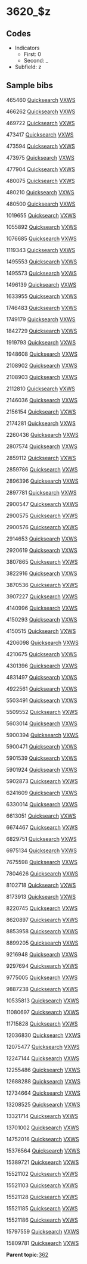 # 3620\_$z

## Codes

-   Indicators
    -   First: 0
    -   Second: \_
-   Subfield: z

## Sample bibs

465460 [Quicksearch](https://search.library.yale.edu/catalog/465460) [VXWS](http://prodorbis.library.yale.edu:7014/vxws/GetHoldingsService?bibId=465460)

466262 [Quicksearch](https://search.library.yale.edu/catalog/466262) [VXWS](http://prodorbis.library.yale.edu:7014/vxws/GetHoldingsService?bibId=466262)

469722 [Quicksearch](https://search.library.yale.edu/catalog/469722) [VXWS](http://prodorbis.library.yale.edu:7014/vxws/GetHoldingsService?bibId=469722)

473417 [Quicksearch](https://search.library.yale.edu/catalog/473417) [VXWS](http://prodorbis.library.yale.edu:7014/vxws/GetHoldingsService?bibId=473417)

473594 [Quicksearch](https://search.library.yale.edu/catalog/473594) [VXWS](http://prodorbis.library.yale.edu:7014/vxws/GetHoldingsService?bibId=473594)

473975 [Quicksearch](https://search.library.yale.edu/catalog/473975) [VXWS](http://prodorbis.library.yale.edu:7014/vxws/GetHoldingsService?bibId=473975)

477904 [Quicksearch](https://search.library.yale.edu/catalog/477904) [VXWS](http://prodorbis.library.yale.edu:7014/vxws/GetHoldingsService?bibId=477904)

480075 [Quicksearch](https://search.library.yale.edu/catalog/480075) [VXWS](http://prodorbis.library.yale.edu:7014/vxws/GetHoldingsService?bibId=480075)

480210 [Quicksearch](https://search.library.yale.edu/catalog/480210) [VXWS](http://prodorbis.library.yale.edu:7014/vxws/GetHoldingsService?bibId=480210)

480500 [Quicksearch](https://search.library.yale.edu/catalog/480500) [VXWS](http://prodorbis.library.yale.edu:7014/vxws/GetHoldingsService?bibId=480500)

1019655 [Quicksearch](https://search.library.yale.edu/catalog/1019655) [VXWS](http://prodorbis.library.yale.edu:7014/vxws/GetHoldingsService?bibId=1019655)

1055892 [Quicksearch](https://search.library.yale.edu/catalog/1055892) [VXWS](http://prodorbis.library.yale.edu:7014/vxws/GetHoldingsService?bibId=1055892)

1076685 [Quicksearch](https://search.library.yale.edu/catalog/1076685) [VXWS](http://prodorbis.library.yale.edu:7014/vxws/GetHoldingsService?bibId=1076685)

1119343 [Quicksearch](https://search.library.yale.edu/catalog/1119343) [VXWS](http://prodorbis.library.yale.edu:7014/vxws/GetHoldingsService?bibId=1119343)

1495553 [Quicksearch](https://search.library.yale.edu/catalog/1495553) [VXWS](http://prodorbis.library.yale.edu:7014/vxws/GetHoldingsService?bibId=1495553)

1495573 [Quicksearch](https://search.library.yale.edu/catalog/1495573) [VXWS](http://prodorbis.library.yale.edu:7014/vxws/GetHoldingsService?bibId=1495573)

1496139 [Quicksearch](https://search.library.yale.edu/catalog/1496139) [VXWS](http://prodorbis.library.yale.edu:7014/vxws/GetHoldingsService?bibId=1496139)

1633955 [Quicksearch](https://search.library.yale.edu/catalog/1633955) [VXWS](http://prodorbis.library.yale.edu:7014/vxws/GetHoldingsService?bibId=1633955)

1746483 [Quicksearch](https://search.library.yale.edu/catalog/1746483) [VXWS](http://prodorbis.library.yale.edu:7014/vxws/GetHoldingsService?bibId=1746483)

1749179 [Quicksearch](https://search.library.yale.edu/catalog/1749179) [VXWS](http://prodorbis.library.yale.edu:7014/vxws/GetHoldingsService?bibId=1749179)

1842729 [Quicksearch](https://search.library.yale.edu/catalog/1842729) [VXWS](http://prodorbis.library.yale.edu:7014/vxws/GetHoldingsService?bibId=1842729)

1919793 [Quicksearch](https://search.library.yale.edu/catalog/1919793) [VXWS](http://prodorbis.library.yale.edu:7014/vxws/GetHoldingsService?bibId=1919793)

1948608 [Quicksearch](https://search.library.yale.edu/catalog/1948608) [VXWS](http://prodorbis.library.yale.edu:7014/vxws/GetHoldingsService?bibId=1948608)

2108902 [Quicksearch](https://search.library.yale.edu/catalog/2108902) [VXWS](http://prodorbis.library.yale.edu:7014/vxws/GetHoldingsService?bibId=2108902)

2108903 [Quicksearch](https://search.library.yale.edu/catalog/2108903) [VXWS](http://prodorbis.library.yale.edu:7014/vxws/GetHoldingsService?bibId=2108903)

2112810 [Quicksearch](https://search.library.yale.edu/catalog/2112810) [VXWS](http://prodorbis.library.yale.edu:7014/vxws/GetHoldingsService?bibId=2112810)

2146036 [Quicksearch](https://search.library.yale.edu/catalog/2146036) [VXWS](http://prodorbis.library.yale.edu:7014/vxws/GetHoldingsService?bibId=2146036)

2156154 [Quicksearch](https://search.library.yale.edu/catalog/2156154) [VXWS](http://prodorbis.library.yale.edu:7014/vxws/GetHoldingsService?bibId=2156154)

2174281 [Quicksearch](https://search.library.yale.edu/catalog/2174281) [VXWS](http://prodorbis.library.yale.edu:7014/vxws/GetHoldingsService?bibId=2174281)

2260436 [Quicksearch](https://search.library.yale.edu/catalog/2260436) [VXWS](http://prodorbis.library.yale.edu:7014/vxws/GetHoldingsService?bibId=2260436)

2807574 [Quicksearch](https://search.library.yale.edu/catalog/2807574) [VXWS](http://prodorbis.library.yale.edu:7014/vxws/GetHoldingsService?bibId=2807574)

2859112 [Quicksearch](https://search.library.yale.edu/catalog/2859112) [VXWS](http://prodorbis.library.yale.edu:7014/vxws/GetHoldingsService?bibId=2859112)

2859786 [Quicksearch](https://search.library.yale.edu/catalog/2859786) [VXWS](http://prodorbis.library.yale.edu:7014/vxws/GetHoldingsService?bibId=2859786)

2896396 [Quicksearch](https://search.library.yale.edu/catalog/2896396) [VXWS](http://prodorbis.library.yale.edu:7014/vxws/GetHoldingsService?bibId=2896396)

2897781 [Quicksearch](https://search.library.yale.edu/catalog/2897781) [VXWS](http://prodorbis.library.yale.edu:7014/vxws/GetHoldingsService?bibId=2897781)

2900547 [Quicksearch](https://search.library.yale.edu/catalog/2900547) [VXWS](http://prodorbis.library.yale.edu:7014/vxws/GetHoldingsService?bibId=2900547)

2900575 [Quicksearch](https://search.library.yale.edu/catalog/2900575) [VXWS](http://prodorbis.library.yale.edu:7014/vxws/GetHoldingsService?bibId=2900575)

2900576 [Quicksearch](https://search.library.yale.edu/catalog/2900576) [VXWS](http://prodorbis.library.yale.edu:7014/vxws/GetHoldingsService?bibId=2900576)

2914653 [Quicksearch](https://search.library.yale.edu/catalog/2914653) [VXWS](http://prodorbis.library.yale.edu:7014/vxws/GetHoldingsService?bibId=2914653)

2920619 [Quicksearch](https://search.library.yale.edu/catalog/2920619) [VXWS](http://prodorbis.library.yale.edu:7014/vxws/GetHoldingsService?bibId=2920619)

3807865 [Quicksearch](https://search.library.yale.edu/catalog/3807865) [VXWS](http://prodorbis.library.yale.edu:7014/vxws/GetHoldingsService?bibId=3807865)

3822916 [Quicksearch](https://search.library.yale.edu/catalog/3822916) [VXWS](http://prodorbis.library.yale.edu:7014/vxws/GetHoldingsService?bibId=3822916)

3870536 [Quicksearch](https://search.library.yale.edu/catalog/3870536) [VXWS](http://prodorbis.library.yale.edu:7014/vxws/GetHoldingsService?bibId=3870536)

3907227 [Quicksearch](https://search.library.yale.edu/catalog/3907227) [VXWS](http://prodorbis.library.yale.edu:7014/vxws/GetHoldingsService?bibId=3907227)

4140996 [Quicksearch](https://search.library.yale.edu/catalog/4140996) [VXWS](http://prodorbis.library.yale.edu:7014/vxws/GetHoldingsService?bibId=4140996)

4150293 [Quicksearch](https://search.library.yale.edu/catalog/4150293) [VXWS](http://prodorbis.library.yale.edu:7014/vxws/GetHoldingsService?bibId=4150293)

4150515 [Quicksearch](https://search.library.yale.edu/catalog/4150515) [VXWS](http://prodorbis.library.yale.edu:7014/vxws/GetHoldingsService?bibId=4150515)

4206098 [Quicksearch](https://search.library.yale.edu/catalog/4206098) [VXWS](http://prodorbis.library.yale.edu:7014/vxws/GetHoldingsService?bibId=4206098)

4210675 [Quicksearch](https://search.library.yale.edu/catalog/4210675) [VXWS](http://prodorbis.library.yale.edu:7014/vxws/GetHoldingsService?bibId=4210675)

4301396 [Quicksearch](https://search.library.yale.edu/catalog/4301396) [VXWS](http://prodorbis.library.yale.edu:7014/vxws/GetHoldingsService?bibId=4301396)

4831497 [Quicksearch](https://search.library.yale.edu/catalog/4831497) [VXWS](http://prodorbis.library.yale.edu:7014/vxws/GetHoldingsService?bibId=4831497)

4922561 [Quicksearch](https://search.library.yale.edu/catalog/4922561) [VXWS](http://prodorbis.library.yale.edu:7014/vxws/GetHoldingsService?bibId=4922561)

5503491 [Quicksearch](https://search.library.yale.edu/catalog/5503491) [VXWS](http://prodorbis.library.yale.edu:7014/vxws/GetHoldingsService?bibId=5503491)

5509552 [Quicksearch](https://search.library.yale.edu/catalog/5509552) [VXWS](http://prodorbis.library.yale.edu:7014/vxws/GetHoldingsService?bibId=5509552)

5603014 [Quicksearch](https://search.library.yale.edu/catalog/5603014) [VXWS](http://prodorbis.library.yale.edu:7014/vxws/GetHoldingsService?bibId=5603014)

5900394 [Quicksearch](https://search.library.yale.edu/catalog/5900394) [VXWS](http://prodorbis.library.yale.edu:7014/vxws/GetHoldingsService?bibId=5900394)

5900471 [Quicksearch](https://search.library.yale.edu/catalog/5900471) [VXWS](http://prodorbis.library.yale.edu:7014/vxws/GetHoldingsService?bibId=5900471)

5901539 [Quicksearch](https://search.library.yale.edu/catalog/5901539) [VXWS](http://prodorbis.library.yale.edu:7014/vxws/GetHoldingsService?bibId=5901539)

5901924 [Quicksearch](https://search.library.yale.edu/catalog/5901924) [VXWS](http://prodorbis.library.yale.edu:7014/vxws/GetHoldingsService?bibId=5901924)

5902873 [Quicksearch](https://search.library.yale.edu/catalog/5902873) [VXWS](http://prodorbis.library.yale.edu:7014/vxws/GetHoldingsService?bibId=5902873)

6241609 [Quicksearch](https://search.library.yale.edu/catalog/6241609) [VXWS](http://prodorbis.library.yale.edu:7014/vxws/GetHoldingsService?bibId=6241609)

6330014 [Quicksearch](https://search.library.yale.edu/catalog/6330014) [VXWS](http://prodorbis.library.yale.edu:7014/vxws/GetHoldingsService?bibId=6330014)

6613051 [Quicksearch](https://search.library.yale.edu/catalog/6613051) [VXWS](http://prodorbis.library.yale.edu:7014/vxws/GetHoldingsService?bibId=6613051)

6674467 [Quicksearch](https://search.library.yale.edu/catalog/6674467) [VXWS](http://prodorbis.library.yale.edu:7014/vxws/GetHoldingsService?bibId=6674467)

6829751 [Quicksearch](https://search.library.yale.edu/catalog/6829751) [VXWS](http://prodorbis.library.yale.edu:7014/vxws/GetHoldingsService?bibId=6829751)

6975134 [Quicksearch](https://search.library.yale.edu/catalog/6975134) [VXWS](http://prodorbis.library.yale.edu:7014/vxws/GetHoldingsService?bibId=6975134)

7675598 [Quicksearch](https://search.library.yale.edu/catalog/7675598) [VXWS](http://prodorbis.library.yale.edu:7014/vxws/GetHoldingsService?bibId=7675598)

7804626 [Quicksearch](https://search.library.yale.edu/catalog/7804626) [VXWS](http://prodorbis.library.yale.edu:7014/vxws/GetHoldingsService?bibId=7804626)

8102718 [Quicksearch](https://search.library.yale.edu/catalog/8102718) [VXWS](http://prodorbis.library.yale.edu:7014/vxws/GetHoldingsService?bibId=8102718)

8173913 [Quicksearch](https://search.library.yale.edu/catalog/8173913) [VXWS](http://prodorbis.library.yale.edu:7014/vxws/GetHoldingsService?bibId=8173913)

8220745 [Quicksearch](https://search.library.yale.edu/catalog/8220745) [VXWS](http://prodorbis.library.yale.edu:7014/vxws/GetHoldingsService?bibId=8220745)

8620897 [Quicksearch](https://search.library.yale.edu/catalog/8620897) [VXWS](http://prodorbis.library.yale.edu:7014/vxws/GetHoldingsService?bibId=8620897)

8853958 [Quicksearch](https://search.library.yale.edu/catalog/8853958) [VXWS](http://prodorbis.library.yale.edu:7014/vxws/GetHoldingsService?bibId=8853958)

8899205 [Quicksearch](https://search.library.yale.edu/catalog/8899205) [VXWS](http://prodorbis.library.yale.edu:7014/vxws/GetHoldingsService?bibId=8899205)

9216948 [Quicksearch](https://search.library.yale.edu/catalog/9216948) [VXWS](http://prodorbis.library.yale.edu:7014/vxws/GetHoldingsService?bibId=9216948)

9297694 [Quicksearch](https://search.library.yale.edu/catalog/9297694) [VXWS](http://prodorbis.library.yale.edu:7014/vxws/GetHoldingsService?bibId=9297694)

9775005 [Quicksearch](https://search.library.yale.edu/catalog/9775005) [VXWS](http://prodorbis.library.yale.edu:7014/vxws/GetHoldingsService?bibId=9775005)

9887238 [Quicksearch](https://search.library.yale.edu/catalog/9887238) [VXWS](http://prodorbis.library.yale.edu:7014/vxws/GetHoldingsService?bibId=9887238)

10535813 [Quicksearch](https://search.library.yale.edu/catalog/10535813) [VXWS](http://prodorbis.library.yale.edu:7014/vxws/GetHoldingsService?bibId=10535813)

11080697 [Quicksearch](https://search.library.yale.edu/catalog/11080697) [VXWS](http://prodorbis.library.yale.edu:7014/vxws/GetHoldingsService?bibId=11080697)

11715828 [Quicksearch](https://search.library.yale.edu/catalog/11715828) [VXWS](http://prodorbis.library.yale.edu:7014/vxws/GetHoldingsService?bibId=11715828)

12036830 [Quicksearch](https://search.library.yale.edu/catalog/12036830) [VXWS](http://prodorbis.library.yale.edu:7014/vxws/GetHoldingsService?bibId=12036830)

12075477 [Quicksearch](https://search.library.yale.edu/catalog/12075477) [VXWS](http://prodorbis.library.yale.edu:7014/vxws/GetHoldingsService?bibId=12075477)

12247144 [Quicksearch](https://search.library.yale.edu/catalog/12247144) [VXWS](http://prodorbis.library.yale.edu:7014/vxws/GetHoldingsService?bibId=12247144)

12255486 [Quicksearch](https://search.library.yale.edu/catalog/12255486) [VXWS](http://prodorbis.library.yale.edu:7014/vxws/GetHoldingsService?bibId=12255486)

12688288 [Quicksearch](https://search.library.yale.edu/catalog/12688288) [VXWS](http://prodorbis.library.yale.edu:7014/vxws/GetHoldingsService?bibId=12688288)

12734664 [Quicksearch](https://search.library.yale.edu/catalog/12734664) [VXWS](http://prodorbis.library.yale.edu:7014/vxws/GetHoldingsService?bibId=12734664)

13208525 [Quicksearch](https://search.library.yale.edu/catalog/13208525) [VXWS](http://prodorbis.library.yale.edu:7014/vxws/GetHoldingsService?bibId=13208525)

13321714 [Quicksearch](https://search.library.yale.edu/catalog/13321714) [VXWS](http://prodorbis.library.yale.edu:7014/vxws/GetHoldingsService?bibId=13321714)

13701002 [Quicksearch](https://search.library.yale.edu/catalog/13701002) [VXWS](http://prodorbis.library.yale.edu:7014/vxws/GetHoldingsService?bibId=13701002)

14752016 [Quicksearch](https://search.library.yale.edu/catalog/14752016) [VXWS](http://prodorbis.library.yale.edu:7014/vxws/GetHoldingsService?bibId=14752016)

15376564 [Quicksearch](https://search.library.yale.edu/catalog/15376564) [VXWS](http://prodorbis.library.yale.edu:7014/vxws/GetHoldingsService?bibId=15376564)

15389721 [Quicksearch](https://search.library.yale.edu/catalog/15389721) [VXWS](http://prodorbis.library.yale.edu:7014/vxws/GetHoldingsService?bibId=15389721)

15521102 [Quicksearch](https://search.library.yale.edu/catalog/15521102) [VXWS](http://prodorbis.library.yale.edu:7014/vxws/GetHoldingsService?bibId=15521102)

15521103 [Quicksearch](https://search.library.yale.edu/catalog/15521103) [VXWS](http://prodorbis.library.yale.edu:7014/vxws/GetHoldingsService?bibId=15521103)

15521128 [Quicksearch](https://search.library.yale.edu/catalog/15521128) [VXWS](http://prodorbis.library.yale.edu:7014/vxws/GetHoldingsService?bibId=15521128)

15521185 [Quicksearch](https://search.library.yale.edu/catalog/15521185) [VXWS](http://prodorbis.library.yale.edu:7014/vxws/GetHoldingsService?bibId=15521185)

15521186 [Quicksearch](https://search.library.yale.edu/catalog/15521186) [VXWS](http://prodorbis.library.yale.edu:7014/vxws/GetHoldingsService?bibId=15521186)

15797559 [Quicksearch](https://search.library.yale.edu/catalog/15797559) [VXWS](http://prodorbis.library.yale.edu:7014/vxws/GetHoldingsService?bibId=15797559)

15809781 [Quicksearch](https://search.library.yale.edu/catalog/15809781) [VXWS](http://prodorbis.library.yale.edu:7014/vxws/GetHoldingsService?bibId=15809781)

**Parent topic:**[362](../../tags/362/362.md)

